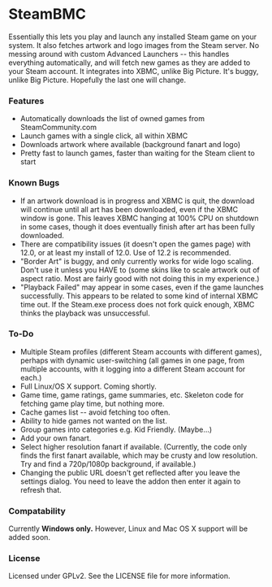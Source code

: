 SteamBMC
========

Essentially this lets you play and launch any installed Steam game on your system. It also fetches artwork and logo images from the Steam server. No messing around with custom Advanced Launchers -- this handles everything automatically, and will fetch new games as they are added to your Steam account. It integrates into XBMC, unlike Big Picture. It's buggy, unlike Big Picture. Hopefully the last one will change.

### Features
- Automatically downloads the list of owned games from SteamCommunity.com
- Launch games with a single click, all within XBMC
- Downloads artwork where available (background fanart and logo)
- Pretty fast to launch games, faster than waiting for the Steam client to start

### Known Bugs
- If an artwork download is in progress and XBMC is quit, the download will continue until all art has been downloaded, even if the XBMC window is gone. This leaves XBMC hanging at 100% CPU on shutdown in some cases, though it does eventually finish after art has been fully downloaded.
- There are compatibility issues (it doesn't open the games page) with 12.0, or at least my install of 12.0. Use of 12.2 is recommended.
- "Border Art" is buggy, and only currently works for wide logo scaling. Don't use it unless you HAVE to (some skins like to scale artwork out of aspect ratio. Most are fairly good with not doing this in my experience.)
- "Playback Failed" may appear in some cases, even if the game launches successfully. This appears to be related to some kind of internal XBMC time out. If the Steam.exe process does not fork quick enough, XBMC thinks the playback was unsuccessful.


### To-Do
- Multiple Steam profiles (different Steam accounts with different games), perhaps with dynamic user-switching (all games in one page, from multiple accounts, with it logging into a different Steam account for each.)
- Full Linux/OS X support. Coming shortly.
- Game time, game ratings, game summaries, etc. Skeleton code for fetching game play time, but nothing more.
- Cache games list -- avoid fetching too often.
- Ability to hide games not wanted on the list.
- Group games into categories e.g. Kid Friendly. (Maybe...)
- Add your own fanart.
- Select higher resolution fanart if available. (Currently, the code only finds the first fanart available, which may be crusty and low resolution. Try and find a 720p/1080p background, if available.)
- Changing the public URL doesn't get reflected after you leave the settings dialog. You need to leave the addon then enter it again to refresh that.

### Compatability
Currently **Windows only.** However, Linux and Mac OS X support will be added soon.


### License
Licensed under GPLv2. See the LICENSE file for more information.